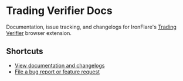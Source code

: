 # Trading Verifier Docs
Documentation, issue tracking, and changelogs for IronFlare's [Trading Verifier](https://chrome.google.com/webstore/detail/trading-verifier/nbfjdkcannmjnimkhbncagpbbojjhlhf) browser extension.

## Shortcuts
* [View documentation and changelogs](../..//wiki)
* [File a bug report or feature request](../../issues)
